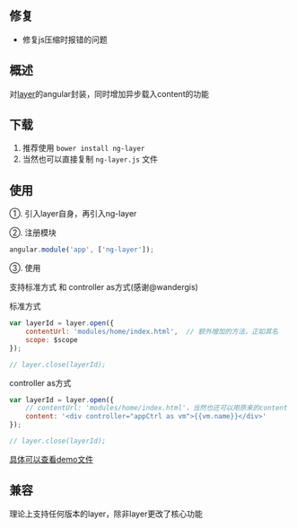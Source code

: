 ## 修复
* 修复js压缩时报错的问题
## 概述
对[layer](http://layer.layui.com/)的angular封装，同时增加异步载入content的功能

## 下载
1. 推荐使用 `bower install ng-layer`
2. 当然也可以直接复制 `ng-layer.js` 文件

## 使用
①. 引入layer自身，再引入ng-layer

②. 注册模块

```js
angular.module('app', ['ng-layer']);
```

③. 使用

支持标准方式 和 controller as方式(感谢@wandergis)

标准方式
```js
var layerId = layer.open({
    contentUrl: 'modules/home/index.html',  // 额外增加的方法，正如其名
    scope: $scope
});

// layer.close(layerId); 
```

controller as方式
```js
var layerId = layer.open({
    // contentUrl: 'modules/home/index.html'，当然也还可以用原来的content
    content: '<div controller="appCtrl as vm">{{vm.name}}</div>'
});

// layer.close(layerId);
```

[具体可以查看demo文件](think2011.net/ng-layer)

## 兼容
理论上支持任何版本的layer，除非layer更改了核心功能
